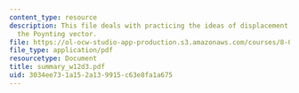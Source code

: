 ```yaml
---
content_type: resource
description: This file deals with practicing the ideas of displacement current and
  the Poynting vector.
file: https://ol-ocw-studio-app-production.s3.amazonaws.com/courses/8-02-physics-ii-electricity-and-magnetism-spring-2007/3034ee731a152a139915c63e8fa1a675_summary_w12d3.pdf
file_type: application/pdf
resourcetype: Document
title: summary_w12d3.pdf
uid: 3034ee73-1a15-2a13-9915-c63e8fa1a675
---
```

